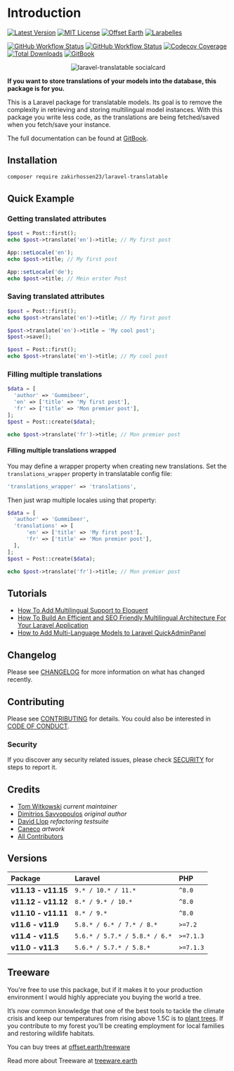 # Introduction

[![Latest Version](http://img.shields.io/packagist/v/astrotomic/laravel-translatable.svg?label=Release&style=for-the-badge)](https://packagist.org/packages/astrotomic/laravel-translatable)
[![MIT License](https://img.shields.io/github/license/Astrotomic/laravel-translatable.svg?label=License&color=blue&style=for-the-badge)](https://github.com/Astrotomic/laravel-translatable/blob/master/LICENSE)
[![Offset Earth](https://img.shields.io/badge/Treeware-%F0%9F%8C%B3-green?style=for-the-badge)](https://plant.treeware.earth/Astrotomic/laravel-translatable)
[![Larabelles](https://img.shields.io/badge/Larabelles-%F0%9F%A6%84-lightpink?style=for-the-badge)](https://www.larabelles.com/)

[![GitHub Workflow Status](https://img.shields.io/github/actions/workflow/status/Astrotomic/laravel-translatable/phpunit.yml?style=flat-square&logoColor=white&logo=github&label=PHPunit)](https://github.com/Astrotomic/laravel-translatable/actions?query=workflow%3Aphpunit)
[![GitHub Workflow Status](https://img.shields.io/github/actions/workflow/status/Astrotomic/laravel-translatable/pint.yml?style=flat-square&logoColor=white&logo=github&label=Pint)](https://github.com/Astrotomic/laravel-translatable/actions?query=workflow%3Apint)
[![Codecov Coverage](https://img.shields.io/codecov/c/github/Astrotomic/laravel-translatable?logo=codecov&logoColor=white&label=Codecov&style=flat-square)](https://codecov.io/gh/Astrotomic/laravel-translatable)
[![Total Downloads](https://img.shields.io/packagist/dt/astrotomic/laravel-translatable.svg?label=Downloads&style=flat-square)](https://packagist.org/packages/astrotomic/laravel-translatable)
[![GitBook](https://img.shields.io/badge/GitBook-Astrotomic-7e57c2.svg?style=flat-square)](https://docs.astrotomic.info/laravel-translatable)

<p align="center">
    <img src="/art/socialcard.png" alt="laravel-translatable socialcard">
</p>

**If you want to store translations of your models into the database, this package is for you.**

This is a Laravel package for translatable models. Its goal is to remove the complexity in retrieving and storing multilingual model instances. With this package you write less code, as the translations are being fetched/saved when you fetch/save your instance.

The full documentation can be found at [GitBook](https://docs.astrotomic.info/laravel-translatable).

## Installation

```bash
composer require zakirhossen23/laravel-translatable
```

## Quick Example

### **Getting translated attributes**

```php
$post = Post::first();
echo $post->translate('en')->title; // My first post

App::setLocale('en');
echo $post->title; // My first post

App::setLocale('de');
echo $post->title; // Mein erster Post
```

### **Saving translated attributes**

```php
$post = Post::first();
echo $post->translate('en')->title; // My first post

$post->translate('en')->title = 'My cool post';
$post->save();

$post = Post::first();
echo $post->translate('en')->title; // My cool post
```

### **Filling multiple translations**

```php
$data = [
  'author' => 'Gummibeer',
  'en' => ['title' => 'My first post'],
  'fr' => ['title' => 'Mon premier post'],
];
$post = Post::create($data);

echo $post->translate('fr')->title; // Mon premier post
```

#### Filling multiple translations wrapped

You may define a wrapper property when creating new translations. Set the `translations_wrapper` property in translatable config file:

```php
'translations_wrapper' => 'translations',
```

Then just wrap multiple locales using that property:

```php
$data = [
  'author' => 'Gummibeer',
  'translations' => [
      'en' => ['title' => 'My first post'],
      'fr' => ['title' => 'Mon premier post'],
  ],
];
$post = Post::create($data);

echo $post->translate('fr')->title; // Mon premier post
```

## Tutorials

- [How To Add Multilingual Support to Eloquent](https://laravel-news.com/how-to-add-multilingual-support-to-eloquent)
- [How To Build An Efficient and SEO Friendly Multilingual Architecture For Your Laravel Application](https://mydnic.be/post/how-to-build-an-efficient-and-seo-friendly-multilingual-architecture-for-your-laravel-application)
- [How to Add Multi-Language Models to Laravel QuickAdminPanel](https://quickadminpanel.com/blog/how-to-add-multi-language-models-to-laravel-quickadminpanel/)

## Changelog

Please see [CHANGELOG](docs/changelog.md) for more information on what has changed recently.

## Contributing

Please see [CONTRIBUTING](https://github.com/Astrotomic/.github/blob/master/CONTRIBUTING.md) for details. You could also be interested in [CODE OF CONDUCT](https://github.com/Astrotomic/.github/blob/master/CODE_OF_CONDUCT.md).

### Security

If you discover any security related issues, please check [SECURITY](https://github.com/Astrotomic/.github/blob/master/SECURITY.md) for steps to report it.

## Credits

- [Tom Witkowski](https://github.com/Gummibeer) _current maintainer_
- [Dimitrios Savvopoulos](https://github.com/dimsav) _original author_
- [David Llop](https://github.com/Lloople) _refactoring testsuite_
- [Caneco](https://github.com/caneco) _artwork_
- [All Contributors](../../contributors)

## Versions

| Package             | Laravel                       | PHP       |
| :------------------ | :---------------------------- | :-------- |
| **v11.13 - v11.15** | `9.* / 10.* / 11.*`           | `^8.0`    |
| **v11.12 - v11.12** | `8.* / 9.* / 10.*`            | `^8.0`    |
| **v11.10 - v11.11** | `8.* / 9.*`                   | `^8.0`    |
| **v11.6 - v11.9**   | `5.8.* / 6.* / 7.* / 8.*`     | `>=7.2`   |
| **v11.4 - v11.5**   | `5.6.* / 5.7.* / 5.8.* / 6.*` | `>=7.1.3` |
| **v11.0 - v11.3**   | `5.6.* / 5.7.* / 5.8.*`       | `>=7.1.3` |

## Treeware

You're free to use this package, but if it makes it to your production environment I would highly appreciate you buying the world a tree.

It’s now common knowledge that one of the best tools to tackle the climate crisis and keep our temperatures from rising above 1.5C is to [plant trees](https://www.bbc.co.uk/news/science-environment-48870920). If you contribute to my forest you’ll be creating employment for local families and restoring wildlife habitats.

You can buy trees at [offset.earth/treeware](https://plant.treeware.earth/Astrotomic/laravel-translatable)

Read more about Treeware at [treeware.earth](https://treeware.earth)
